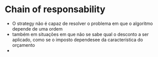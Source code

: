 # Chain of responsability

* O strategy não é capaz de resolver o problema em que o algoritmo depende de uma ordem
* também em situações em que não se sabe qual o desconto a ser aplicado, como se o imposto dependesee da característica do orçamento
* 
